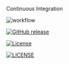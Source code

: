 Continuous Integration

![workflow](https://github.com/padaukwai/DevOpsLab2/actions/workflows/main.yml/badge.svg)  

[![GitHub release](https://img.shields.io/github/release/padaukwai/REPO.svg)](https://github.com/padaukwai/DevOpsLab2/releases)

[![License](https://img.shields.io/badge/License-Apache_2.0-blue.svg)](LICENSE)

[![LICENSE](https://img.shields.io/github/license/<padaukwai>/sem.svg?style=flat-square)](https://github.com/<padaukwai>/sem/blob/master/LICENSE)